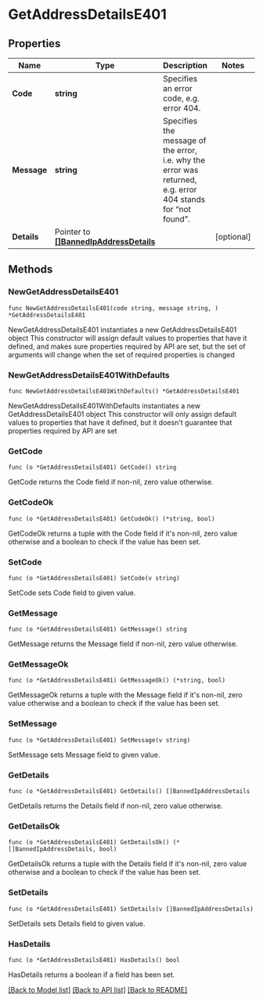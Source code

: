 # GetAddressDetailsE401

## Properties

Name | Type | Description | Notes
------------ | ------------- | ------------- | -------------
**Code** | **string** | Specifies an error code, e.g. error 404. | 
**Message** | **string** | Specifies the message of the error, i.e. why the error was returned, e.g. error 404 stands for “not found”. | 
**Details** | Pointer to [**[]BannedIpAddressDetails**](BannedIpAddressDetails.md) |  | [optional] 

## Methods

### NewGetAddressDetailsE401

`func NewGetAddressDetailsE401(code string, message string, ) *GetAddressDetailsE401`

NewGetAddressDetailsE401 instantiates a new GetAddressDetailsE401 object
This constructor will assign default values to properties that have it defined,
and makes sure properties required by API are set, but the set of arguments
will change when the set of required properties is changed

### NewGetAddressDetailsE401WithDefaults

`func NewGetAddressDetailsE401WithDefaults() *GetAddressDetailsE401`

NewGetAddressDetailsE401WithDefaults instantiates a new GetAddressDetailsE401 object
This constructor will only assign default values to properties that have it defined,
but it doesn't guarantee that properties required by API are set

### GetCode

`func (o *GetAddressDetailsE401) GetCode() string`

GetCode returns the Code field if non-nil, zero value otherwise.

### GetCodeOk

`func (o *GetAddressDetailsE401) GetCodeOk() (*string, bool)`

GetCodeOk returns a tuple with the Code field if it's non-nil, zero value otherwise
and a boolean to check if the value has been set.

### SetCode

`func (o *GetAddressDetailsE401) SetCode(v string)`

SetCode sets Code field to given value.


### GetMessage

`func (o *GetAddressDetailsE401) GetMessage() string`

GetMessage returns the Message field if non-nil, zero value otherwise.

### GetMessageOk

`func (o *GetAddressDetailsE401) GetMessageOk() (*string, bool)`

GetMessageOk returns a tuple with the Message field if it's non-nil, zero value otherwise
and a boolean to check if the value has been set.

### SetMessage

`func (o *GetAddressDetailsE401) SetMessage(v string)`

SetMessage sets Message field to given value.


### GetDetails

`func (o *GetAddressDetailsE401) GetDetails() []BannedIpAddressDetails`

GetDetails returns the Details field if non-nil, zero value otherwise.

### GetDetailsOk

`func (o *GetAddressDetailsE401) GetDetailsOk() (*[]BannedIpAddressDetails, bool)`

GetDetailsOk returns a tuple with the Details field if it's non-nil, zero value otherwise
and a boolean to check if the value has been set.

### SetDetails

`func (o *GetAddressDetailsE401) SetDetails(v []BannedIpAddressDetails)`

SetDetails sets Details field to given value.

### HasDetails

`func (o *GetAddressDetailsE401) HasDetails() bool`

HasDetails returns a boolean if a field has been set.


[[Back to Model list]](../README.md#documentation-for-models) [[Back to API list]](../README.md#documentation-for-api-endpoints) [[Back to README]](../README.md)


